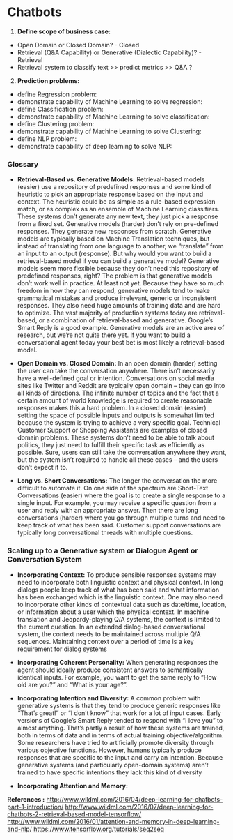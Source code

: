 # Chatbots

1. **Define scope of business case:**
* Open Domain or Closed Domain? - Closed
* Retrieval (Q&A Capability) or Generative (Dialectic Capability)? - Retrieval
* Retrieval system to classify text >> predict metrics >> Q&A ?

2. **Prediction problems:**
* define Regression problem:
* demonstrate capability of Machine Learning to solve regression:
* define Classification problem:
* demonstrate capability of Machine Learning to solve classification:
* define Clustering problem:
* demonstrate capability of Machine Learning to solve Clustering:
* define NLP problem: 
* demonstrate capability of deep learning to solve NLP:


### Glossary
* **Retrieval-Based vs. Generative Models:**
Retrieval-based models (easier) use a repository of predefined responses and some kind of heuristic to pick an appropriate response based on the input and context. The heuristic could be as simple as a rule-based expression match, or as complex as an ensemble of Machine Learning classifiers. These systems don’t generate any new text, they just pick a response from a fixed set.
Generative models (harder) don’t rely on pre-defined responses. They generate new responses from scratch. Generative models are typically based on Machine Translation techniques, but instead of translating from one language to another, we “translate” from an input to an output (response).
But why would you want to build a retrieval-based model if you can build a generative model? Generative models seem more flexible because they don’t need this repository of predefined responses, right?
The problem is that generative models don’t work well in practice. At least not yet. Because they have so much freedom in how they can respond, generative models tend to make grammatical mistakes and produce irrelevant, generic or inconsistent responses. They also need huge amounts of training data and are hard to optimize. The vast majority of production systems today are retrieval-based, or a combination of retrieval-based and generative. Google’s Smart Reply is a good example. Generative models are an active area of research, but we’re not quite there yet. If you want to build a conversational agent today your best bet is most likely a retrieval-based model.

* **Open Domain vs. Closed Domain:**
In an open domain (harder) setting the user can take the conversation anywhere. There isn’t necessarily have a well-defined goal or intention. Conversations on social media sites like Twitter and Reddit are typically open domain – they can go into all kinds of directions. The infinite number of topics and the fact that a certain amount of world knowledge is required to create reasonable responses makes this a hard problem.
In a closed domain (easier) setting the space of possible inputs and outputs is somewhat limited because the system is trying to achieve a very specific goal. Technical Customer Support or Shopping Assistants are examples of closed domain problems. These systems don’t need to be able to talk about politics, they just need to fulfill their specific task as efficiently as possible. Sure, users can still take the conversation anywhere they want, but the system isn’t required to handle all these cases – and the users don’t expect it to.

* **Long vs. Short Conversations:**
The longer the conversation the more difficult to automate it. On one side of the spectrum are Short-Text Conversations (easier) where the goal is to create a single response to a single input. For example, you may receive a specific question from a user and reply with an appropriate answer. Then there are long conversations (harder) where you go through multiple turns and need to keep track of what has been said. Customer support conversations are typically long conversational threads with multiple questions.

### Scaling up to a Generative system or Dialogue Agent or Conversation System 
* **Incorporating Context:**
To produce sensible responses systems may need to incorporate both linguistic context and physical context. 
In long dialogs people keep track of what has been said and what information has been exchanged which is the linguistic context.
One may also need to incorporate other kinds of contextual data such as date/time, location, or information about a user which the physical context.
In machine translation and Jeopardy-playing Q/A systems, the context is limited to the current question. In an extended dialog-based conversational system, the context needs to be maintained across multiple Q/A sequences. Maintaining context over a period of time is a key requirement for dialog systems

* **Incorporating Coherent Personality:**
When generating responses the agent should ideally produce consistent answers to semantically identical inputs. For example, you want to get the same reply to “How old are you?” and “What is your age?”. 

* **Incorporating Intention and Diversity:**
A common problem with generative systems is that they tend to produce generic responses like “That’s great!” or “I don’t know” that work for a lot of input cases. Early versions of Google’s Smart Reply tended to respond with “I love you” to almost anything. That’s partly a result of how these systems are trained, both in terms of data and in terms of actual training objective/algorithm. Some researchers have tried to artificially promote diversity through various objective functions. However, humans typically produce responses that are specific to the input and carry an intention. Because generative systems (and particularly open-domain systems) aren’t trained to have specific intentions they lack this kind of diversity

* **Incorporating Attention and Memory:**



**References :**
http://www.wildml.com/2016/04/deep-learning-for-chatbots-part-1-introduction/
http://www.wildml.com/2016/07/deep-learning-for-chatbots-2-retrieval-based-model-tensorflow/
http://www.wildml.com/2016/01/attention-and-memory-in-deep-learning-and-nlp/
https://www.tensorflow.org/tutorials/seq2seq
